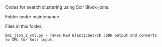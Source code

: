 

Codes for search clustering using Solr Block-joins.

Folder under maintenance.

Files in this folder:

	bmi_json_2_xml.py - Takes R&D ElasticSearch JSON output and converts to XML for Solr input.  
	